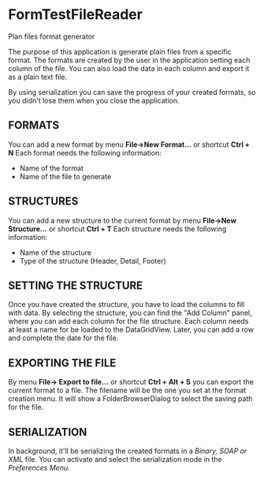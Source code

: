 # FormTestFileReader
Plan files format generator

The purpose of this application is generate plain files from a specific format.
The formats are created by the user in the application setting each column of the file.
You can also load the data in each column and export it as a plain text file.

By using serialization you can save the progress of your created formats, so you didn't lose them when you close the application.

## FORMATS
You can add a new format by menu __File->New Format...__ or shortcut __Ctrl + N__
Each format needs the following information:
  + Name of the format
  + Name of the file to generate

## STRUCTURES
You can add a new structure to the current format by menu __File->New Structure...__ or shortcut __Ctrl + T__
Each structure needs the following information:
  + Name of the structure
  + Type of the structure (Header, Detail, Footer)

## SETTING THE STRUCTURE
Once you have created the structure, you have to load the columns to fill with data.
By selecting the structure, you can find the "Add Column" panel, where you can add each column for the file structure.
Each column needs at least a name for be loaded to the DataGridView.
Later, you can add a row and complete the date for the file.

## EXPORTING THE FILE
By menu __File-> Export to file...__ or shortcut __Ctrl + Alt + S__ you can export the current format to a file.
The filename will be the one you set at the format creation menu.
It will show a FolderBrowserDialog to select the saving path for the file.

## SERIALIZATION
In background, it'll be serializing the created formats in a _Binary, SOAP or XML_ file.
You can activate and select the serialization mode in the _Preferences Menu_.
